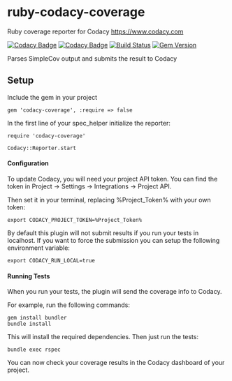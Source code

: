 # ruby-codacy-coverage

Ruby coverage reporter for Codacy https://www.codacy.com

[![Codacy Badge](https://api.codacy.com/project/badge/grade/72a7aaa0e3fd4a8db27607da159d3daa)](https://www.codacy.com/app/Codacy/ruby-codacy-coverage)
[![Codacy Badge](https://api.codacy.com/project/badge/coverage/72a7aaa0e3fd4a8db27607da159d3daa)](https://www.codacy.com/app/Codacy/ruby-codacy-coverage)
[![Build Status](https://circleci.com/gh/codacy/ruby-codacy-coverage.png?style=shield&circle-token=:circle-token)](https://circleci.com/gh/codacy/ruby-codacy-coverage)
[![Gem Version](https://badge.fury.io/rb/codacy-coverage.svg)](https://badge.fury.io/rb/codacy-coverage)

Parses SimpleCov output and submits the result to Codacy

## Setup

Include the gem in your project

```
gem 'codacy-coverage', :require => false
```

In the first line of your spec_helper initialize the reporter:

```
require 'codacy-coverage'

Codacy::Reporter.start
```


#### Configuration

To update Codacy, you will need your project API token. You can find the token in Project -> Settings -> Integrations -> Project API.

Then set it in your terminal, replacing %Project_Token% with your own token:

```
export CODACY_PROJECT_TOKEN=%Project_Token%
```

By default this plugin will not submit results if you run your tests in localhost. If you want to force the submission you can setup the following environment variable:

```
export CODACY_RUN_LOCAL=true
```

#### Running Tests

When you run your tests, the plugin will send the coverage info to Codacy.

For example, run the following commands:

```
gem install bundler
bundle install
```

This will install the required dependencies. Then just run the tests:

```
bundle exec rspec
```

You can now check your coverage results in the Codacy dashboard of your project.
